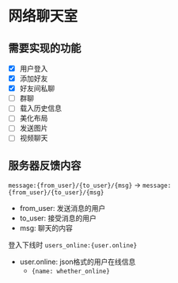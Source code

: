 # 网络聊天室

## 需要实现的功能

 - [x] 用户登入
 - [x] 添加好友
 - [x] 好友间私聊
 - [ ] 群聊
 - [ ] 载入历史信息
 - [ ] 美化布局
 - [ ] 发送图片
 - [ ] 视频聊天

## 服务器反馈内容

```message:{from_user}/{to_user}/{msg}``` $\to$  ```message:{from_user}/{to_user}/{msg}```
- from_user: 发送消息的用户 
- to_user: 接受消息的用户
- msg: 聊天的内容

登入下线时 ```users_online:{user.online}```
- user.online: json格式的用户在线信息 
  - ```{name: whether_online}```